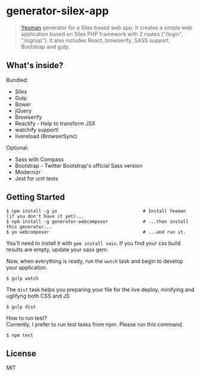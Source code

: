 # generator-silex-app 

> [Yeoman](http://yeoman.io) generator for a Silex based web app. It creates a simple web application based on Silex PHP framework with 2 routes ("/login", "/signup"). It also includes React, browserify, SASS support, Bootstrap and gulp.

## What's inside?

Bundled:

* Silex
* Gulp
* Bower
* jQuery
* Browserify
* Reactify - Help to transform JSX
* watchify support!
* livereload (BrowserSync)

Optional:

* Sass with Compass
* Bootstrap - Twitter Bootstrap's official Sass version
* Modernizr
* Jest for unit tests

## Getting Started

```
$ npm install -g yo                                # Install Yeoman (if you don't have it yet)...
$ npm install -g generator-webcomposer             # ...then install this generator...
$ yo webcomposer                                   # ...and run it.
```

You'll need to install it with `gem install sass`.
If you find your css build results are empty, update your sass gem.

Now, when everything is ready, run the `watch` task and begin to develop your application.
```
$ gulp watch
```

The `dist` task helps you preparing your file for the live deploy, minifying and uglifyng both CSS and JS

```
$ gulp dist
```

How to run test?  
Currently, I prefer to run test tasks from npm. Please run this command.
```
$ npm test
```

## License

MIT
